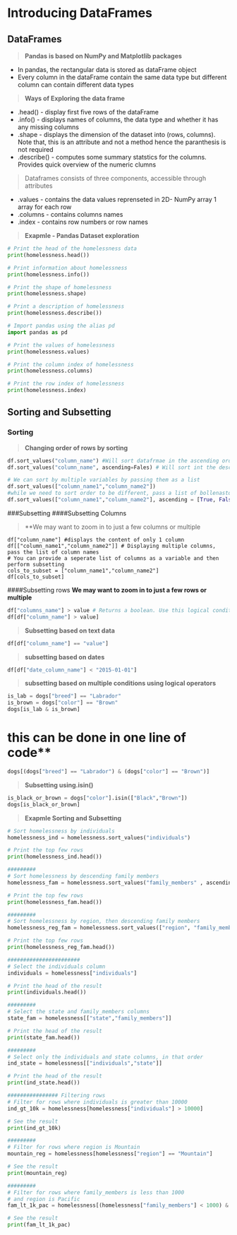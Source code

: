 # Introducing DataFrames
## DataFrames
>**Pandas is based on NumPy and Matplotlib packages**
- In pandas, the rectangular data is stored as dataFrame object
- Every column in the dataFrame contain the same data type but different column can contain different data types

>**Ways of Exploring the data frame**
- .head() - display first five rows of the dataFrame
- .info() - displays names of columns, the data type and whether it has any missing columns
- .shape  - displays the dimension of the dataset into (rows, columns). Note that, this is an attribute and not a method hence the paranthesis is not required
- .describe() - computes some summary statstics for the columns. Provides quick overview of the numeric clumns
> Dataframes consists of three components, accessible through attributes
- .values - contains the data values reprenseted in 2D- NumPy array 1 array for each row 
- .columns - contains columns names
- .index - contains row numbers or row names

>**Exapmle - Pandas Dataset exploration**
```python
# Print the head of the homelessness data
print(homelessness.head())

# Print information about homelessness
print(homelessness.info())

# Print the shape of homelessness
print(homelessness.shape)

# Print a description of homelessness
print(homelessness.describe())

# Import pandas using the alias pd
import pandas as pd

# Print the values of homelessness
print(homelessness.values)

# Print the column index of homelessness
print(homelessness.columns)

# Print the row index of homelessness
print(homelessness.index)
```

## Sorting and Subsetting
### Sorting
>**Changing order of rows by sorting**
```python
df.sort_values("column_name") #Will sort datafrmae in the ascending order
df.sort_values("column_name", ascending=Fales) # Will sort int the descending order

# We can sort by multiple variables by passing them as a list
df.sort_values(["column_name1","column_name2"])
#while we need to sort order to be different, pass a list of bollenasto asending paramerters
df.sort_values(["column_name1","column_name2"], ascending = [True, False])
```

###Subsetting
####Subsetting Columns
>**We may want to zoom in to just a few columns or multiple
```
df["column_name"] #displays the content of only 1 column
df[["column_name1","column_name2"]] # Displaying multiple columns, pass the list of column names
# You can provide a seperate list of columns as a variable and then perform subsetting
cols_to_subset = ["column_name1","column_name2"]
df[cols_to_subset]

```
####Subsetting rows
**We may want to zoom in to just a few rows or multiple**
```python
df["columns_name"] > value # Returns a boolean. Use this logical condition inside []
df[df["column_name"] > value]
```

>**Subsetting based on text data**
```python
df[df["column_name"] == "value"]
```
>**subsetting based on dates**
```python
df[df["date_column_name"] < "2015-01-01"]
```
>**subsetting based on multiple conditions using logical operators**
```python
is_lab = dogs["breed"] == "Labrador"
is_brown = dogs["color"] == "Brown"
dogs[is_lab & is_brown]
```
# this can be done in one line of code**
```python
dogs[(dogs["breed"] == "Labrador") & (dogs["color"] == "Brown")]
```
>**Subsetting using.isin()**
```python
is_black_or_brown = dogs["color"].isin(["Black","Brown"])
dogs[is_black_or_brown]
```

>**Exapmle Sorting and Subsetting**
```python
# Sort homelessness by individuals
homelessness_ind = homelessness.sort_values("individuals")

# Print the top few rows
print(homelessness_ind.head())

#########
# Sort homelessness by descending family members
homelessness_fam = homelessness.sort_values("family_members" , ascending = False)

# Print the top few rows
print(homelessness_fam.head())

#########
# Sort homelessness by region, then descending family members
homelessness_reg_fam = homelessness.sort_values(["region", "family_members"], ascending=[True, False])

# Print the top few rows
print(homelessness_reg_fam.head())

#######################
# Select the individuals column
individuals = homelessness["individuals"]

# Print the head of the result
print(individuals.head())

#########
# Select the state and family_members columns
state_fam = homelessness[["state","family_members"]]

# Print the head of the result
print(state_fam.head())

#########
# Select only the individuals and state columns, in that order
ind_state = homelessness[["individuals","state"]]

# Print the head of the result
print(ind_state.head())

################ Filtering rows
# Filter for rows where individuals is greater than 10000
ind_gt_10k = homelessness[homelessness["individuals"] > 10000]

# See the result
print(ind_gt_10k)

#########
# Filter for rows where region is Mountain
mountain_reg = homelessness[homelessness["region"] == "Mountain"]

# See the result
print(mountain_reg)

#########
# Filter for rows where family_members is less than 1000 
# and region is Pacific
fam_lt_1k_pac = homelessness[(homelessness["family_members"] < 1000) & (homelessness["region"] == "Pacific")]

# See the result
print(fam_lt_1k_pac)

```
